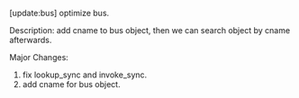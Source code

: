 [update:bus] optimize bus.

Description:
add cname to bus object, then we can search object by
cname afterwards.

Major Changes:
1. fix lookup_sync and invoke_sync.
2. add cname for bus object.